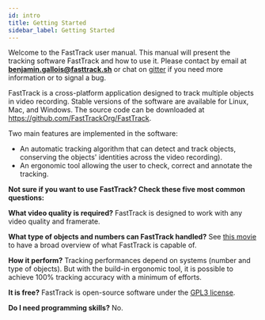```yaml
---
id: intro
title: Getting Started
sidebar_label: Getting Started
---
```



Welcome to the FastTrack user manual. This manual will present the tracking software FastTrack and how to use it. Please contact by email at **benjamin.gallois@fasttrack.sh** or chat on [gitter](https://gitter.im/fasttracksh) if you need more information or to signal a bug.

FastTrack is a cross-platform application designed to track multiple objects in video recording. Stable versions of the software are available for Linux, Mac, and Windows. The source code can be downloaded at https://github.com/FastTrackOrg/FastTrack.

Two main features are implemented in the software:
-   An automatic tracking algorithm that can detect and track objects, conserving the objects' identities across the video recording).
-   An ergonomic tool allowing the user to check, correct and annotate the tracking.


**Not sure if you want to use FastTrack? Check these five most common questions:**

**What video quality is required?**
FastTrack is designed to work with any video quality and framerate.

**What type of objects and numbers can FastTrack handled?**
See [this movie](https://youtu.be/zFz5YPjx7jA) to have a broad overview of what FastTrack is capable of.

**How it perform?**
Tracking performances depend on systems (number and type of objects). But with the build-in ergonomic tool, it is possible to achieve 100% tracking accuracy with a minimum of efforts.

**It is free?**
FastTrack is open-source software under the [GPL3 license](https://www.gnu.org/licenses/gpl-3.0.en.html).

**Do I need programming skills?**
No.
